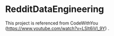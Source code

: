 ﻿# RedditDataEngineering
This project is referenced from CodeWithYou (https://www.youtube.com/watch?v=LSlt6iVI_9Y) . 
